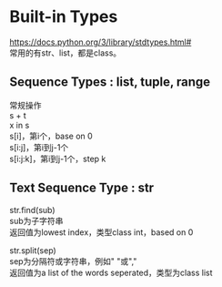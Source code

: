 
Built-in Types
===
https://docs.python.org/3/library/stdtypes.html#    
常用的有str、list，都是class。    

Sequence Types : list, tuple, range
---
常规操作   
s + t   
x in s   
s[i]，第i个，base on 0   
s[i:j]，第i到j-1个   
s[i:j:k]，第i到j-1个，step k   


Text Sequence Type : str
---
str.find(sub)   
sub为子字符串   
返回值为lowest index，类型class int，based on 0   

str.split(sep)   
sep为分隔符或字符串，例如" "或","    
返回值为a list of the words seperated，类型为class list    



